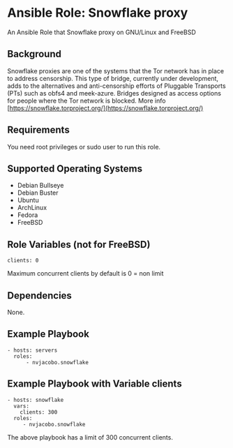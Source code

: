Ansible Role: Snowflake proxy
=========

An Ansible Role that Snowflake proxy on GNU/Linux and FreeBSD

Background
------------
Snowflake proxies are one of the systems that the Tor network has in place to address censorship. This type of bridge, currently under development, adds to the alternatives and anti-censorship efforts of Pluggable Transports (PTs) such as obfs4 and meek-azure. Bridges designed as access options for people where the Tor network is blocked. More info [https://snowflake.torproject.org/](https://snowflake.torproject.org/)

Requirements
------------

You need root privileges or sudo user to run this role.

Supported Operating Systems
------------
- Debian Bullseye
- Debian Buster
- Ubuntu
- ArchLinux
- Fedora  
- FreeBSD

Role Variables (not for FreeBSD)
----------------

    clients: 0

Maximum concurrent clients by default is 0 = non limit

Dependencies
------------

None.

Example Playbook
----------------

    - hosts: servers
      roles:
          - nvjacobo.snowflake

Example Playbook with Variable clients
----------------

    - hosts: snowflake
      vars:
        clients: 300
      roles:
         - nvjacobo.snowflake

The above playbook has a limit of 300 concurrent clients.
